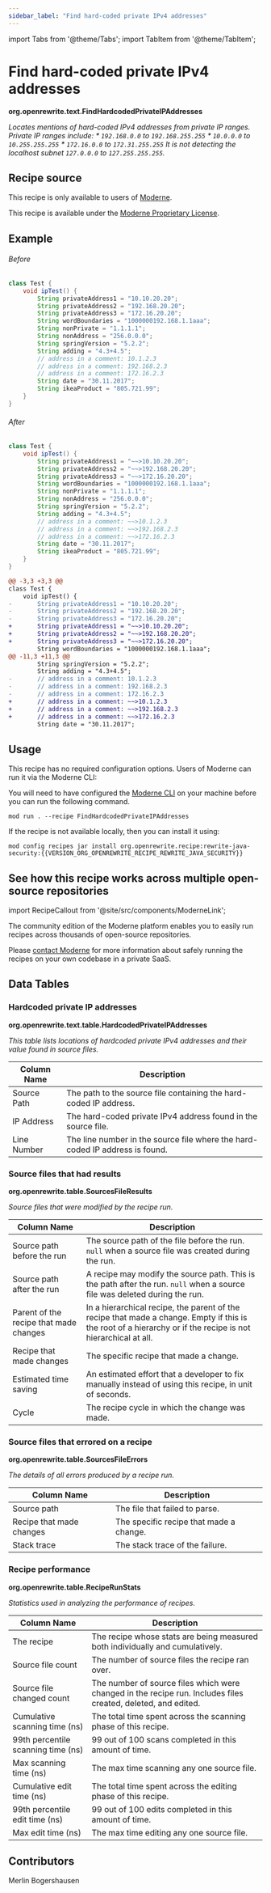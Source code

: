 ```yaml
---
sidebar_label: "Find hard-coded private IPv4 addresses"
---
```


import Tabs from '@theme/Tabs';
import TabItem from '@theme/TabItem';

# Find hard-coded private IPv4 addresses

**org.openrewrite.text.FindHardcodedPrivateIPAddresses**

_Locates mentions of hard-coded IPv4 addresses from private IP ranges. Private IP ranges include:   * `192.168.0.0` to `192.168.255.255`  * `10.0.0.0` to `10.255.255.255`  * `172.16.0.0` to `172.31.255.255`  It is not detecting the localhost subnet `127.0.0.0` to `127.255.255.255`._

## Recipe source

This recipe is only available to users of [Moderne](https://docs.moderne.io/).


This recipe is available under the [Moderne Proprietary License](https://docs.moderne.io/licensing/overview).

## Example


<Tabs groupId="beforeAfter">
<TabItem value="java" label="java">


###### Before
```java
class Test {
    void ipTest() {
        String privateAddress1 = "10.10.20.20";
        String privateAddress2 = "192.168.20.20";
        String privateAddress3 = "172.16.20.20";
        String wordBoundaries = "1000000192.168.1.1aaa";
        String nonPrivate = "1.1.1.1";
        String nonAddress = "256.0.0.0";
        String springVersion = "5.2.2";
        String adding = "4.3+4.5";
        // address in a comment: 10.1.2.3
        // address in a comment: 192.168.2.3
        // address in a comment: 172.16.2.3
        String date = "30.11.2017";
        String ikeaProduct = "805.721.99";
    }
}
```

###### After
```java
class Test {
    void ipTest() {
        String privateAddress1 = "~~>10.10.20.20";
        String privateAddress2 = "~~>192.168.20.20";
        String privateAddress3 = "~~>172.16.20.20";
        String wordBoundaries = "1000000192.168.1.1aaa";
        String nonPrivate = "1.1.1.1";
        String nonAddress = "256.0.0.0";
        String springVersion = "5.2.2";
        String adding = "4.3+4.5";
        // address in a comment: ~~>10.1.2.3
        // address in a comment: ~~>192.168.2.3
        // address in a comment: ~~>172.16.2.3
        String date = "30.11.2017";
        String ikeaProduct = "805.721.99";
    }
}
```

</TabItem>
<TabItem value="diff" label="Diff" >

```diff
@@ -3,3 +3,3 @@
class Test {
    void ipTest() {
-       String privateAddress1 = "10.10.20.20";
-       String privateAddress2 = "192.168.20.20";
-       String privateAddress3 = "172.16.20.20";
+       String privateAddress1 = "~~>10.10.20.20";
+       String privateAddress2 = "~~>192.168.20.20";
+       String privateAddress3 = "~~>172.16.20.20";
        String wordBoundaries = "1000000192.168.1.1aaa";
@@ -11,3 +11,3 @@
        String springVersion = "5.2.2";
        String adding = "4.3+4.5";
-       // address in a comment: 10.1.2.3
-       // address in a comment: 192.168.2.3
-       // address in a comment: 172.16.2.3
+       // address in a comment: ~~>10.1.2.3
+       // address in a comment: ~~>192.168.2.3
+       // address in a comment: ~~>172.16.2.3
        String date = "30.11.2017";
```
</TabItem>
</Tabs>


## Usage

This recipe has no required configuration options. Users of Moderne can run it via the Moderne CLI:
<Tabs groupId="projectType">


<TabItem value="moderne-cli" label="Moderne CLI">

You will need to have configured the [Moderne CLI](https://docs.moderne.io/user-documentation/moderne-cli/getting-started/cli-intro) on your machine before you can run the following command.

```shell title="shell"
mod run . --recipe FindHardcodedPrivateIPAddresses
```

If the recipe is not available locally, then you can install it using:
```shell
mod config recipes jar install org.openrewrite.recipe:rewrite-java-security:{{VERSION_ORG_OPENREWRITE_RECIPE_REWRITE_JAVA_SECURITY}}
```
</TabItem>
</Tabs>

## See how this recipe works across multiple open-source repositories

import RecipeCallout from '@site/src/components/ModerneLink';

<RecipeCallout link="https://app.moderne.io/recipes/org.openrewrite.text.FindHardcodedPrivateIPAddresses" />

The community edition of the Moderne platform enables you to easily run recipes across thousands of open-source repositories.

Please [contact Moderne](https://moderne.io/product) for more information about safely running the recipes on your own codebase in a private SaaS.
## Data Tables

<Tabs groupId="data-tables">
<TabItem value="org.openrewrite.text.table.HardcodedPrivateIPAddresses" label="HardcodedPrivateIPAddresses">

### Hardcoded private IP addresses
**org.openrewrite.text.table.HardcodedPrivateIPAddresses**

_This table lists locations of hardcoded private IPv4 addresses and their value found in source files._

| Column Name | Description |
| ----------- | ----------- |
| Source Path | The path to the source file containing the hard-coded IP address. |
| IP Address | The hard-coded private IPv4 address found in the source file. |
| Line Number | The line number in the source file where the hard-coded IP address is found. |

</TabItem>

<TabItem value="org.openrewrite.table.SourcesFileResults" label="SourcesFileResults">

### Source files that had results
**org.openrewrite.table.SourcesFileResults**

_Source files that were modified by the recipe run._

| Column Name | Description |
| ----------- | ----------- |
| Source path before the run | The source path of the file before the run. `null` when a source file was created during the run. |
| Source path after the run | A recipe may modify the source path. This is the path after the run. `null` when a source file was deleted during the run. |
| Parent of the recipe that made changes | In a hierarchical recipe, the parent of the recipe that made a change. Empty if this is the root of a hierarchy or if the recipe is not hierarchical at all. |
| Recipe that made changes | The specific recipe that made a change. |
| Estimated time saving | An estimated effort that a developer to fix manually instead of using this recipe, in unit of seconds. |
| Cycle | The recipe cycle in which the change was made. |

</TabItem>

<TabItem value="org.openrewrite.table.SourcesFileErrors" label="SourcesFileErrors">

### Source files that errored on a recipe
**org.openrewrite.table.SourcesFileErrors**

_The details of all errors produced by a recipe run._

| Column Name | Description |
| ----------- | ----------- |
| Source path | The file that failed to parse. |
| Recipe that made changes | The specific recipe that made a change. |
| Stack trace | The stack trace of the failure. |

</TabItem>

<TabItem value="org.openrewrite.table.RecipeRunStats" label="RecipeRunStats">

### Recipe performance
**org.openrewrite.table.RecipeRunStats**

_Statistics used in analyzing the performance of recipes._

| Column Name | Description |
| ----------- | ----------- |
| The recipe | The recipe whose stats are being measured both individually and cumulatively. |
| Source file count | The number of source files the recipe ran over. |
| Source file changed count | The number of source files which were changed in the recipe run. Includes files created, deleted, and edited. |
| Cumulative scanning time (ns) | The total time spent across the scanning phase of this recipe. |
| 99th percentile scanning time (ns) | 99 out of 100 scans completed in this amount of time. |
| Max scanning time (ns) | The max time scanning any one source file. |
| Cumulative edit time (ns) | The total time spent across the editing phase of this recipe. |
| 99th percentile edit time (ns) | 99 out of 100 edits completed in this amount of time. |
| Max edit time (ns) | The max time editing any one source file. |

</TabItem>

</Tabs>

## Contributors

Merlin Bogershausen
